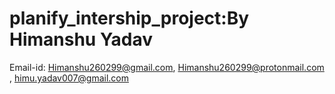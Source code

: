 # planify_intership_project:By Himanshu Yadav

Email-id: Himanshu260299@gmail.com,  Himanshu260299@protonmail.com , himu.yadav007@gmail.com

